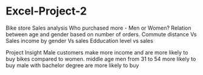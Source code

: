 # Excel-Project-2
Bike store Sales analysis
Who purchased more - Men or Women?
Relation between age and gender based on number of orders.
Commute distance Vs Sales
income by gender Vs sales
Edducation level vs sales

Project Insight
Male customers make more income and are more likely to buy bikes compared to women.
middle age men from 31 to 54 more likely to buy
male with bachelor degree are more likely to buy
